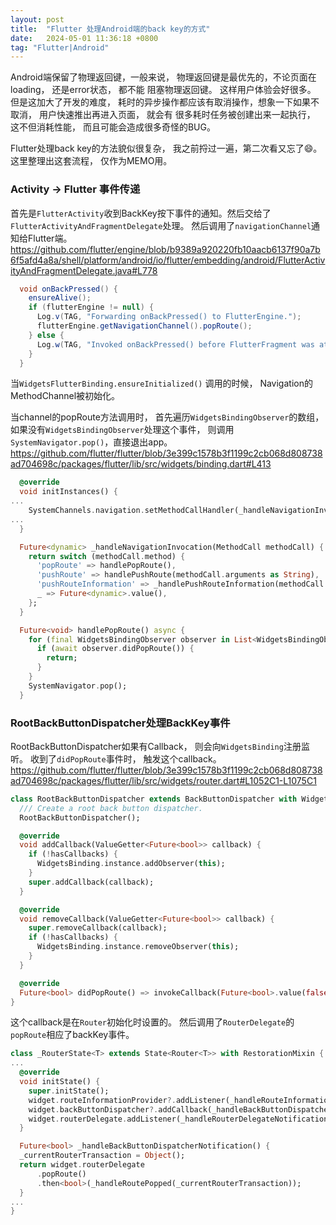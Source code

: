 ```yaml
---
layout: post
title:  "Flutter 处理Android端的back key的方式"
date:   2024-05-01 11:36:18 +0800
tag: "Flutter|Android"
---
```


Android端保留了物理返回键，一般来说， 物理返回键是最优先的，不论页面在loading， 还是error状态， 都不能
阻塞物理返回键。 这样用户体验会好很多。 
但是这加大了开发的难度， 耗时的异步操作都应该有取消操作，想象一下如果不取消， 用户快速推出再进入页面， 就会有
很多耗时任务被创建出来一起执行， 这不但消耗性能， 而且可能会造成很多奇怪的BUG。

Flutter处理back key的方法貌似很复杂， 我之前捋过一遍，第二次看又忘了😄。 
这里整理出这套流程， 仅作为MEMO用。

### Activity -> Flutter 事件传递
首先是`FlutterActivity`收到BackKey按下事件的通知。然后交给了`FlutterActivityAndFragmentDelegate`处理。
然后调用了`navigationChannel`通知给Flutter端。
https://github.com/flutter/engine/blob/b9389a920220fb10aacb6137f90a7b6f5afd4a8a/shell/platform/android/io/flutter/embedding/android/FlutterActivityAndFragmentDelegate.java#L778
```java
  void onBackPressed() {
    ensureAlive();
    if (flutterEngine != null) {
      Log.v(TAG, "Forwarding onBackPressed() to FlutterEngine.");
      flutterEngine.getNavigationChannel().popRoute();
    } else {
      Log.w(TAG, "Invoked onBackPressed() before FlutterFragment was attached to an Activity.");
    }
  }
```

当`WidgetsFlutterBinding.ensureInitialized()` 调用的时候， Navigation的MethodChannel被初始化。

当channel的popRoute方法调用时， 首先遍历`WidgetsBindingObserver`的数组， 如果没有`WidgetsBindingObserver`处理这个事件， 则调用`SystemNavigator.pop()`，直接退出app。
https://github.com/flutter/flutter/blob/3e399c1578b3f1199c2cb068d808738ad704698c/packages/flutter/lib/src/widgets/binding.dart#L413
```dart
  @override
  void initInstances() {
...
    SystemChannels.navigation.setMethodCallHandler(_handleNavigationInvocation);
...
  }

  Future<dynamic> _handleNavigationInvocation(MethodCall methodCall) {
    return switch (methodCall.method) {
      'popRoute' => handlePopRoute(),
      'pushRoute' => handlePushRoute(methodCall.arguments as String),
      'pushRouteInformation' => _handlePushRouteInformation(methodCall.arguments as Map<dynamic, dynamic>),
      _ => Future<dynamic>.value(),
    };
  }

  Future<void> handlePopRoute() async {
    for (final WidgetsBindingObserver observer in List<WidgetsBindingObserver>.of(_observers)) {
      if (await observer.didPopRoute()) {
        return;
      }
    }
    SystemNavigator.pop();
  }
```

### RootBackButtonDispatcher处理BackKey事件
RootBackButtonDispatcher如果有Callback， 则会向`WidgetsBinding`注册监听。
收到了`didPopRoute`事件时， 触发这个callback。
https://github.com/flutter/flutter/blob/3e399c1578b3f1199c2cb068d808738ad704698c/packages/flutter/lib/src/widgets/router.dart#L1052C1-L1075C1
```dart
class RootBackButtonDispatcher extends BackButtonDispatcher with WidgetsBindingObserver {
  /// Create a root back button dispatcher.
  RootBackButtonDispatcher();

  @override
  void addCallback(ValueGetter<Future<bool>> callback) {
    if (!hasCallbacks) {
      WidgetsBinding.instance.addObserver(this);
    }
    super.addCallback(callback);
  }

  @override
  void removeCallback(ValueGetter<Future<bool>> callback) {
    super.removeCallback(callback);
    if (!hasCallbacks) {
      WidgetsBinding.instance.removeObserver(this);
    }
  }

  @override
  Future<bool> didPopRoute() => invokeCallback(Future<bool>.value(false));
}
```

这个callback是在`Router`初始化时设置的。 然后调用了`RouterDelegate`的`popRoute`相应了backKey事件。
```dart
class _RouterState<T> extends State<Router<T>> with RestorationMixin {
...
  @override
  void initState() {
    super.initState();
    widget.routeInformationProvider?.addListener(_handleRouteInformationProviderNotification);
    widget.backButtonDispatcher?.addCallback(_handleBackButtonDispatcherNotification);
    widget.routerDelegate.addListener(_handleRouterDelegateNotification);
  }

  Future<bool> _handleBackButtonDispatcherNotification() {
  _currentRouterTransaction = Object();
  return widget.routerDelegate
      .popRoute()
      .then<bool>(_handleRoutePopped(_currentRouterTransaction));
  }
...
}
```




